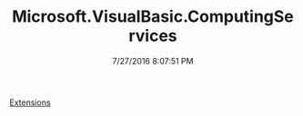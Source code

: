 ﻿---
title: Microsoft.VisualBasic.ComputingServices
date: 7/27/2016 8:07:51 PM
---

[Extensions](T-Microsoft.VisualBasic.ComputingServices.Extensions.html)
